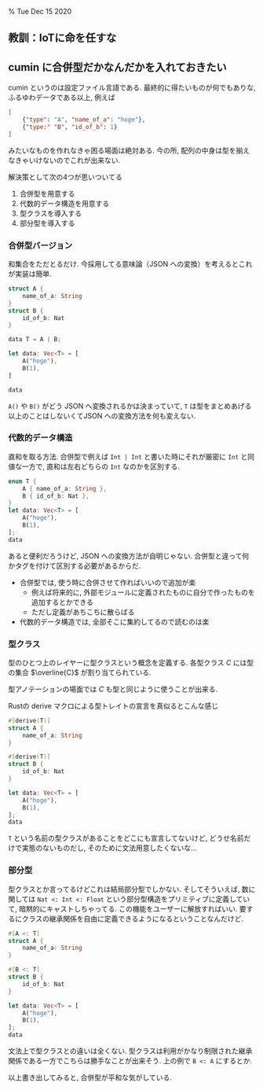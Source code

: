 % Tue Dec 15 2020

## 教訓：IoTに命を任すな

## cumin に合併型だかなんだかを入れておきたい

cumin というのは設定ファイル言語である.
最終的に得たいものが何でもありな, ふるゆわデータである以上,
例えば

```json
[
    {"type": "A", "name_of_a": "hoge"},
    {"type:" "B", "id_of_b": 1}
]
```

みたいなものを作れなきゃ困る場面は絶対ある.
今の所, 配列の中身は型を揃えなきゃいけないのでこれが出来ない.

解決策として次の4つが思いついてる

1. 合併型を用意する
1. 代数的データ構造を用意する
1. 型クラスを導入する
1. 部分型を導入する

### 合併型バージョン

和集合をただとるだけ.
今採用してる意味論（JSON への変換）を考えるとこれが実装は簡単.

```rust
struct A {
    name_of_a: String
}
struct B {
    id_of_b: Nat
}

data T = A | B;

let data: Vec<T> = [
    A("hoge"),
    B(1),
]

data
```

`A()` や `B()` がどう JSON へ変換されるかは決まっていて,
`T` は型をまとめあげる以上のことはしないくてJSON への変換方法を何も変えない.

### 代数的データ構造

直和を取る方法.
合併型で例えば `Int | Int` と書いた時にそれが厳密に `Int` と同値な一方で,
直和は左右どちらの `Int` なのかを区別する.

```rust
enum T {
    A { name_of_a: String },
    B { id_of_b: Nat },
}
let data: Vec<T> = [
    A("hoge"),
    B(1),
];
data
```

あると便利だろうけど, JSON への変換方法が自明じゃない.
合併型と違って何かタグを付けて区別する必要があるからだ.

- 合併型では, 使う時に合併させて作ればいいので追加が楽
    - 例えば将来的に, 外部モジュールに定義されたものに自分で作ったものを追加するとかできる
    - ただし定義があちこちに散らばる
- 代数的データ構造では, 全部そこに集約してるので読むのは楽

### 型クラス

型のひとつ上のレイヤーに型クラスという概念を定義する.
各型クラス $C$ には型の集合 $\overline{C}$ が割り当てられている.

型アノテーションの場面では $C$ も型と同じように使うことが出来る.

Rustの derive マクロによる型トレイトの宣言を真似るとこんな感じ

```rust
#[derive(T)]
struct A {
    name_of_a: String
}

#[derive(T)]
struct B {
    id_of_b: Nat
}

let data: Vec<T> = [
    A("hoge"),
    B(1),
];
data
```

`T` という名前の型クラスがあることをどこにも宣言してないけど,
どうせ名前だけで実態のないものだし, そのために文法用意したくないな…

### 部分型

型クラスとか言ってるけどこれは結局部分型でしかない.
そしてそういえば, 数に関しては `Nat <: Int <: Float` という部分型構造をプリミティブに定義していて, 暗黙的にキャストしちゃってる.
この機能をユーザーに解放すればいい.
要するにクラスの継承関係を自由に定義できるようになるということなんだけど.

```rust
#[A <: T]
struct A {
    name_of_a: String
}

#[B <: T]
struct B {
    id_of_b: Nat
}

let data: Vec<T> = [
    A("hoge"),
    B(1),
];
data
```

文法上で型クラスとの違いは全くない.
型クラスは利用がかなり制限された継承関係である一方でこちらは勝手なことが出来そう.
上の例で `B <: A` にするとか.

以上書き出してみると, 合併型が平和な気がしている.
